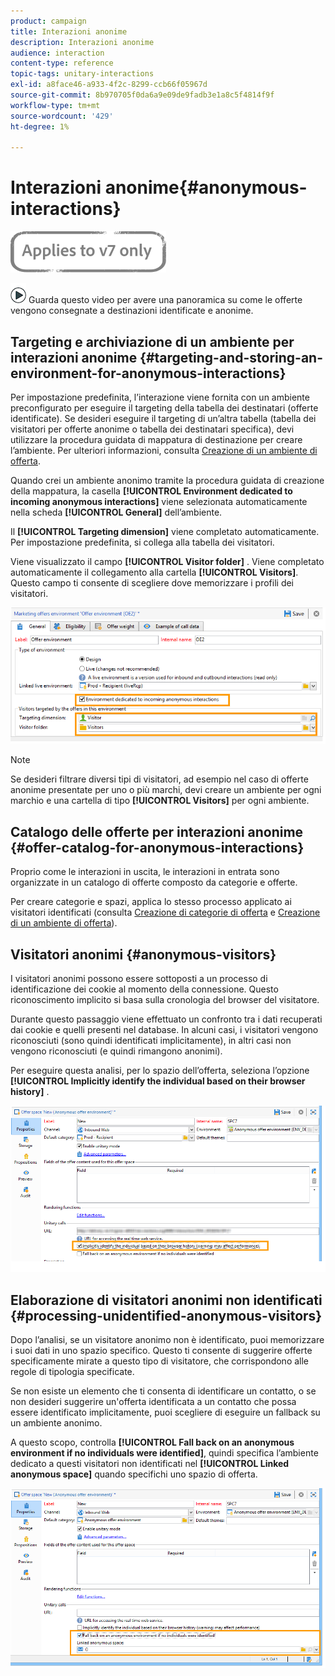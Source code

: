 ```yaml
---
product: campaign
title: Interazioni anonime
description: Interazioni anonime
audience: interaction
content-type: reference
topic-tags: unitary-interactions
exl-id: a8face46-a933-4f2c-8299-ccb66f05967d
source-git-commit: 8b970705f0da6a9e09de9fadb3e1a8c5f4814f9f
workflow-type: tm+mt
source-wordcount: '429'
ht-degree: 1%

---
```


# Interazioni anonime{#anonymous-interactions}

![](../../assets/v7-only.svg)

![](assets/do-not-localize/how-to-video.png) Guarda questo  [](https://helpx.adobe.com/campaign/classic/how-to/indetified-and-anonymous-interaction-in-acv6.html?playlist=/ccx/v1/collection/product/campaign/classic/segment/digital-marketers/explevel/intermediate/applaunch/get-started/collection.ccx.js&amp;ref=helpx.adobe.com) video per avere una panoramica su come le offerte vengono consegnate a destinazioni identificate e anonime.

## Targeting e archiviazione di un ambiente per interazioni anonime {#targeting-and-storing-an-environment-for-anonymous-interactions}

Per impostazione predefinita, l’interazione viene fornita con un ambiente preconfigurato per eseguire il targeting della tabella dei destinatari (offerte identificate). Se desideri eseguire il targeting di un’altra tabella (tabella dei visitatori per offerte anonime o tabella dei destinatari specifica), devi utilizzare la procedura guidata di mappatura di destinazione per creare l’ambiente. Per ulteriori informazioni, consulta [Creazione di un ambiente di offerta](../../interaction/using/live-design-environments.md#creating-an-offer-environment).

Quando crei un ambiente anonimo tramite la procedura guidata di creazione della mappatura, la casella **[!UICONTROL Environment dedicated to incoming anonymous interactions]** viene selezionata automaticamente nella scheda **[!UICONTROL General]** dell’ambiente.

Il **[!UICONTROL Targeting dimension]** viene completato automaticamente. Per impostazione predefinita, si collega alla tabella dei visitatori.

Viene visualizzato il campo **[!UICONTROL Visitor folder]** . Viene completato automaticamente il collegamento alla cartella **[!UICONTROL Visitors]**. Questo campo ti consente di scegliere dove memorizzare i profili dei visitatori.

![](assets/anonymous_environment_option.png)

>[!NOTE]
>
>Se desideri filtrare diversi tipi di visitatori, ad esempio nel caso di offerte anonime presentate per uno o più marchi, devi creare un ambiente per ogni marchio e una cartella di tipo **[!UICONTROL Visitors]** per ogni ambiente.

## Catalogo delle offerte per interazioni anonime {#offer-catalog-for-anonymous-interactions}

Proprio come le interazioni in uscita, le interazioni in entrata sono organizzate in un catalogo di offerte composto da categorie e offerte.

Per creare categorie e spazi, applica lo stesso processo applicato ai visitatori identificati (consulta [Creazione di categorie di offerta](../../interaction/using/creating-offer-categories.md) e [Creazione di un ambiente di offerta](../../interaction/using/live-design-environments.md#creating-an-offer-environment)).

## Visitatori anonimi {#anonymous-visitors}

I visitatori anonimi possono essere sottoposti a un processo di identificazione dei cookie al momento della connessione. Questo riconoscimento implicito si basa sulla cronologia del browser del visitatore.

Durante questo passaggio viene effettuato un confronto tra i dati recuperati dai cookie e quelli presenti nel database. In alcuni casi, i visitatori vengono riconosciuti (sono quindi identificati implicitamente), in altri casi non vengono riconosciuti (e quindi rimangono anonimi).

Per eseguire questa analisi, per lo spazio dell’offerta, seleziona l’opzione **[!UICONTROL Implicitly identify the individual based on their browser history]** .

![](assets/identification_anonymous_visitors.png)

## Elaborazione di visitatori anonimi non identificati {#processing-unidentified-anonymous-visitors}

Dopo l’analisi, se un visitatore anonimo non è identificato, puoi memorizzare i suoi dati in uno spazio specifico. Questo ti consente di suggerire offerte specificamente mirate a questo tipo di visitatore, che corrispondono alle regole di tipologia specificate.

Se non esiste un elemento che ti consenta di identificare un contatto, o se non desideri suggerire un&#39;offerta identificata a un contatto che possa essere identificato implicitamente, puoi scegliere di eseguire un fallback su un ambiente anonimo.

A questo scopo, controlla **[!UICONTROL Fall back on an anonymous environment if no individuals were identified]**, quindi specifica l’ambiente dedicato a questi visitatori non identificati nel **[!UICONTROL Linked anonymous space]** quando specifichi uno spazio di offerta.

![](assets/anonymous_to_anonymous_environment.png)
